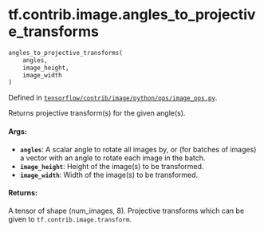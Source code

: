 <div itemscope itemtype="http://developers.google.com/ReferenceObject">
<meta itemprop="name" content="tf.contrib.image.angles_to_projective_transforms" />
</div>

# tf.contrib.image.angles_to_projective_transforms

``` python
angles_to_projective_transforms(
    angles,
    image_height,
    image_width
)
```



Defined in [`tensorflow/contrib/image/python/ops/image_ops.py`](https://www.tensorflow.org/code/tensorflow/contrib/image/python/ops/image_ops.py).

Returns projective transform(s) for the given angle(s).

#### Args:

* <b>`angles`</b>: A scalar angle to rotate all images by, or (for batches of images)
    a vector with an angle to rotate each image in the batch.
* <b>`image_height`</b>: Height of the image(s) to be transformed.
* <b>`image_width`</b>: Width of the image(s) to be transformed.


#### Returns:

  A tensor of shape (num_images, 8). Projective transforms which can be given
    to `tf.contrib.image.transform`.